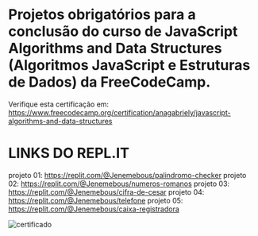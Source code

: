 # Projetos obrigatórios para a conclusão do curso de JavaScript Algorithms and Data Structures (Algoritmos JavaScript e Estruturas de Dados) da FreeCodeCamp.

Verifique esta certificação em: https://www.freecodecamp.org/certification/anagabriely/javascript-algorithms-and-data-structures

# LINKS DO REPL.IT 

projeto 01: https://replit.com/@Jenemebous/palindromo-checker
projeto 02: https://replit.com/@Jenemebous/numeros-romanos 
projeto 03: https://replit.com/@Jenemebous/cifra-de-cesar
projeto 04: https://replit.com/@Jenemebous/telefone
projeto 05: https://replit.com/@Jenemebous/caixa-registradora




![certificado](https://github.com/AnagOliveira/freeCodeCamp/assets/137459374/cbe2f8f5-1544-467e-9437-2e7c95f92f1f)
